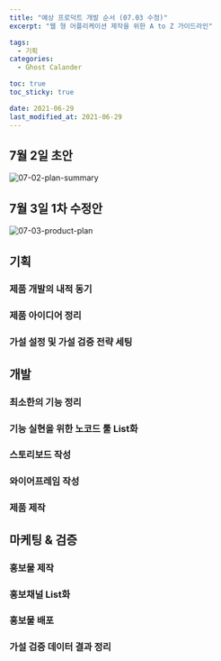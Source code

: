 ```yaml
---
title: "예상 프로덕트 개발 순서 (07.03 수정)"
excerpt: "웹 형 어플리케이션 제작을 위한 A to Z 가이드라인"

tags:
  - 기획
categories:
  - Ghost Calander

toc: true
toc_sticky: true

date: 2021-06-29
last_modified_at: 2021-06-29
---
```

## 7월 2일 초안
![07-02-plan-summary](https://user-images.githubusercontent.com/73425926/124282547-e986f000-db85-11eb-90c6-7462598ad7e4.jpg)

## 7월 3일 1차 수정안
![07-03-product-plan](https://user-images.githubusercontent.com/73425926/124357086-96c83980-dc54-11eb-84f4-f4ce2da671b0.jpg)
## 기획
### 제품 개발의 내적 동기
### 제품 아이디어 정리
### 가설 설정 및 가설 검증 전략 세팅

## 개발
### 최소한의 기능 정리 
### 기능 실현을 위한 노코드 툴 List화
### 스토리보드 작성
### 와이어프레임 작성 
### 제품 제작
## 마케팅 & 검증
### 홍보물 제작 
### 홍보채널 List화
### 홍보물 배포
### 가설 검증 데이터 결과 정리